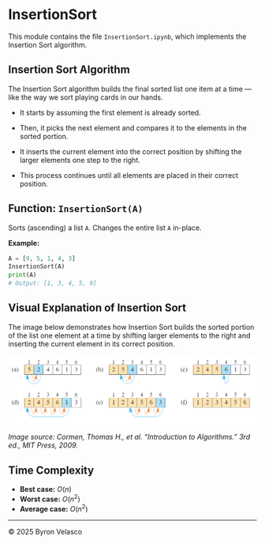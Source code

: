 # InsertionSort

This module contains the file `InsertionSort.ipynb`, which implements the Insertion Sort algorithm.

## Insertion Sort Algorithm

The Insertion Sort algorithm builds the final sorted list one item at a time — like the way we sort playing cards in our hands.

- It starts by assuming the first element is already sorted.

- Then, it picks the next element and compares it to the elements in the sorted portion.

- It inserts the current element into the correct position by shifting the larger elements one step to the right.

- This process continues until all elements are placed in their correct position.

## Function: `InsertionSort(A)`

Sorts (ascending) a list `A`. Changes the entire list `A` in-place.

**Example:**
```python
A = [9, 5, 1, 4, 3]
InsertionSort(A)
print(A)
# Output: [1, 3, 4, 5, 9]
```

## Visual Explanation of Insertion Sort

The image below demonstrates how Insertion Sort builds the sorted portion of the list one element at a time by shifting larger elements to the right and inserting the current element in its correct position.

![Merge Sort Visualization](../img/InsertionSort.png)

*Image source: Cormen, Thomas H., et al. “Introduction to Algorithms.” 3rd ed., MIT Press, 2009.*

## Time Complexity

- **Best case:** $O(n)$
- **Worst case:** $O(n^2)$
- **Average case:** $O(n^2)$

---

© 2025 Byron Velasco
